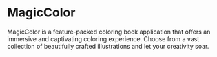 # MagicColor
MagicColor is a feature-packed coloring book application that offers an immersive and captivating coloring experience. Choose from a vast collection of beautifully crafted illustrations and let your creativity soar. 
